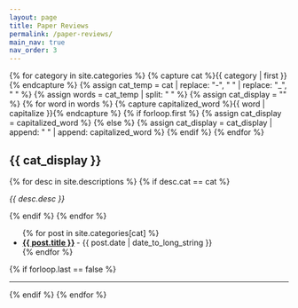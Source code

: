 ```yaml
---
layout: page
title: Paper Reviews
permalink: /paper-reviews/
main_nav: true
nav_order: 3
---
```


{% for category in site.categories %}
  {% capture cat %}{{ category | first }}{% endcapture %}
  {% assign cat_temp = cat | replace: "-", " " | replace: "_", " " %}
  {% assign words = cat_temp | split: " " %}
  {% assign cat_display = "" %}
  {% for word in words %}
    {% capture capitalized_word %}{{ word | capitalize }}{% endcapture %}
    {% if forloop.first %}
      {% assign cat_display = capitalized_word %}
    {% else %}
      {% assign cat_display = cat_display | append: " " | append: capitalized_word %}
    {% endif %}
  {% endfor %}
  <h2 id="{{cat}}">{{ cat_display }}</h2>
  {% for desc in site.descriptions %}
    {% if desc.cat == cat %}
      <p class="desc"><em>{{ desc.desc }}</em></p>
    {% endif %}
  {% endfor %}
  <ul class="posts-list">
  {% for post in site.categories[cat] %}
    <li>
      <strong>
        <a href="{{ post.url | prepend: site.baseurl }}">{{ post.title }}</a>
      </strong>
      <span class="post-date">- {{ post.date | date_to_long_string }}</span>
    </li>
  {% endfor %}
  </ul>
  {% if forloop.last == false %}<hr>{% endif %}
{% endfor %}
<br>

